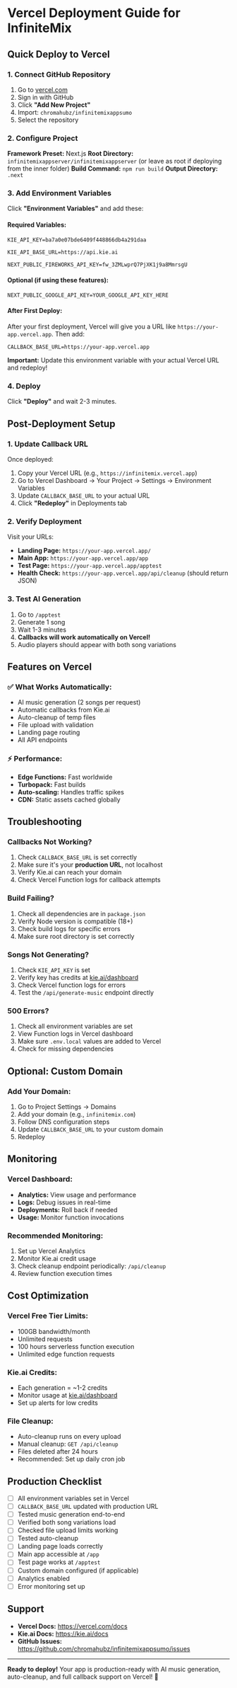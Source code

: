 # Vercel Deployment Guide for InfiniteMix

## Quick Deploy to Vercel

### 1. Connect GitHub Repository

1. Go to [vercel.com](https://vercel.com)
2. Sign in with GitHub
3. Click **"Add New Project"**
4. Import: `chromahubz/infinitemixappsumo`
5. Select the repository

### 2. Configure Project

**Framework Preset:** Next.js
**Root Directory:** `infinitemixappserver/infinitemixappserver` (or leave as root if deploying from the inner folder)
**Build Command:** `npm run build`
**Output Directory:** `.next`

### 3. Add Environment Variables

Click **"Environment Variables"** and add these:

#### Required Variables:

```
KIE_API_KEY=ba7a0e07bde6409f448866db4a291daa
```

```
KIE_API_BASE_URL=https://api.kie.ai
```

```
NEXT_PUBLIC_FIREWORKS_API_KEY=fw_3ZMLwprQ7PjXK1j9a8MmrsgU
```

#### Optional (if using these features):

```
NEXT_PUBLIC_GOOGLE_API_KEY=YOUR_GOOGLE_API_KEY_HERE
```

#### After First Deploy:

After your first deployment, Vercel will give you a URL like `https://your-app.vercel.app`. Then add:

```
CALLBACK_BASE_URL=https://your-app.vercel.app
```

**Important:** Update this environment variable with your actual Vercel URL and redeploy!

### 4. Deploy

Click **"Deploy"** and wait 2-3 minutes.

## Post-Deployment Setup

### 1. Update Callback URL

Once deployed:

1. Copy your Vercel URL (e.g., `https://infinitemix.vercel.app`)
2. Go to Vercel Dashboard → Your Project → Settings → Environment Variables
3. Update `CALLBACK_BASE_URL` to your actual URL
4. Click **"Redeploy"** in Deployments tab

### 2. Verify Deployment

Visit your URLs:

- **Landing Page:** `https://your-app.vercel.app/`
- **Main App:** `https://your-app.vercel.app/app`
- **Test Page:** `https://your-app.vercel.app/apptest`
- **Health Check:** `https://your-app.vercel.app/api/cleanup` (should return JSON)

### 3. Test AI Generation

1. Go to `/apptest`
2. Generate 1 song
3. Wait 1-3 minutes
4. **Callbacks will work automatically on Vercel!**
5. Audio players should appear with both song variations

## Features on Vercel

### ✅ What Works Automatically:

- AI music generation (2 songs per request)
- Automatic callbacks from Kie.ai
- Auto-cleanup of temp files
- File upload with validation
- Landing page routing
- All API endpoints

### ⚡ Performance:

- **Edge Functions:** Fast worldwide
- **Turbopack:** Fast builds
- **Auto-scaling:** Handles traffic spikes
- **CDN:** Static assets cached globally

## Troubleshooting

### Callbacks Not Working?

1. Check `CALLBACK_BASE_URL` is set correctly
2. Make sure it's your **production URL**, not localhost
3. Verify Kie.ai can reach your domain
4. Check Vercel Function logs for callback attempts

### Build Failing?

1. Check all dependencies are in `package.json`
2. Verify Node version is compatible (18+)
3. Check build logs for specific errors
4. Make sure root directory is set correctly

### Songs Not Generating?

1. Check `KIE_API_KEY` is set
2. Verify key has credits at [kie.ai/dashboard](https://kie.ai/dashboard)
3. Check Vercel function logs for errors
4. Test the `/api/generate-music` endpoint directly

### 500 Errors?

1. Check all environment variables are set
2. View Function logs in Vercel dashboard
3. Make sure `.env.local` values are added to Vercel
4. Check for missing dependencies

## Optional: Custom Domain

### Add Your Domain:

1. Go to Project Settings → Domains
2. Add your domain (e.g., `infinitemix.com`)
3. Follow DNS configuration steps
4. Update `CALLBACK_BASE_URL` to your custom domain
5. Redeploy

## Monitoring

### Vercel Dashboard:

- **Analytics:** View usage and performance
- **Logs:** Debug issues in real-time
- **Deployments:** Roll back if needed
- **Usage:** Monitor function invocations

### Recommended Monitoring:

1. Set up Vercel Analytics
2. Monitor Kie.ai credit usage
3. Check cleanup endpoint periodically: `/api/cleanup`
4. Review function execution times

## Cost Optimization

### Vercel Free Tier Limits:

- 100GB bandwidth/month
- Unlimited requests
- 100 hours serverless function execution
- Unlimited edge function requests

### Kie.ai Credits:

- Each generation = ~1-2 credits
- Monitor usage at [kie.ai/dashboard](https://kie.ai/dashboard)
- Set up alerts for low credits

### File Cleanup:

- Auto-cleanup runs on every upload
- Manual cleanup: `GET /api/cleanup`
- Files deleted after 24 hours
- Recommended: Set up daily cron job

## Production Checklist

- [ ] All environment variables set in Vercel
- [ ] `CALLBACK_BASE_URL` updated with production URL
- [ ] Tested music generation end-to-end
- [ ] Verified both song variations load
- [ ] Checked file upload limits working
- [ ] Tested auto-cleanup
- [ ] Landing page loads correctly
- [ ] Main app accessible at `/app`
- [ ] Test page works at `/apptest`
- [ ] Custom domain configured (if applicable)
- [ ] Analytics enabled
- [ ] Error monitoring set up

## Support

- **Vercel Docs:** https://vercel.com/docs
- **Kie.ai Docs:** https://kie.ai/docs
- **GitHub Issues:** https://github.com/chromahubz/infinitemixappsumo/issues

---

**Ready to deploy!** Your app is production-ready with AI music generation, auto-cleanup, and full callback support on Vercel! 🚀
